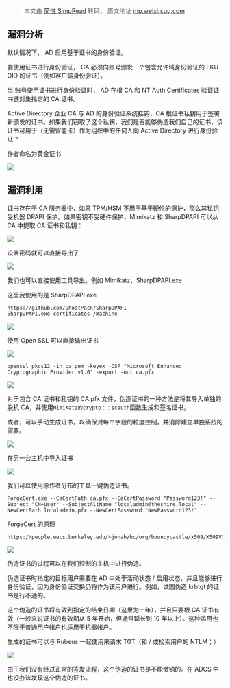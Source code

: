 > 本文由 [简悦 SimpRead](http://ksria.com/simpread/) 转码， 原文地址 [mp.weixin.qq.com](https://mp.weixin.qq.com/s/bJ0h6dzKQm9QqxrZHHCUag)

漏洞分析
----

默认情况下， AD 启用基于证书的身份验证。

要使用证书进行身份验证， CA 必须向账号颁发一个包含允许域身份验证的 EKU OID 的证书（例如客户端身份验证）。

当 账号使用证书进行身份验证时， AD 在根 CA 和 NT Auth Certificates 验证证书链对象指定的 CA 证书。

Active Directory 企业 CA 与 AD 的身份验证系统挂钩，CA 根证书私钥用于签署新颁发的证书。如果我们窃取了这个私钥，我们是否能够伪造我们自己的证书，该证书可用于（无需智能卡）作为组织中的任何人向 Active Directory 进行身份验证？  

作者命名为黄金证书

![](https://mmbiz.qpic.cn/sz_mmbiz_png/nzxUaDY8yDBgS6pTSYkXwJrg7MzQJkdO79Dqdtr6X1J8Yc7A0r9eicqjE1N07aZHOuR8zdk6WWrAa94mJsC3gicw/640?wx_fmt=png)

漏洞利用
----

证书存在于 CA 服务器中，如果 TPM/HSM 不用于基于硬件的保护，那么其私钥受机器 DPAPI 保护。如果密钥不受硬件保护，Mimikatz 和 SharpDPAPI 可以从 CA 中提取 CA 证书和私钥：

![](https://mmbiz.qpic.cn/sz_mmbiz_png/nzxUaDY8yDBgS6pTSYkXwJrg7MzQJkdOACedLiaYZY9WSibrEEeyMhb0MiaP3lpw3JxfDf4wqyQe6RsMSibAgJWH7w/640?wx_fmt=png)

设置密码就可以直接导出了

![](https://mmbiz.qpic.cn/sz_mmbiz_png/nzxUaDY8yDBgS6pTSYkXwJrg7MzQJkdOtFVuTK6p1aEnIcHia5cmcC3icnFlepEuvAn111o1Z3EBicfjsIE4SZC9Q/640?wx_fmt=png)

我们也可以直接使用工具导出。例如 Mimikatz，SharpDPAPI.exe

这里我使用的是 SharpDPAPI.exe

```
https://github.com/GhostPack/SharpDPAPI
SharpDPAPI.exe certificates /machine
```

![](https://mmbiz.qpic.cn/sz_mmbiz_png/nzxUaDY8yDBgS6pTSYkXwJrg7MzQJkdOdOezPDs2GlJKfRPJBNa8W5Rcc8Wia1kRb9yvQQyCiajJRDvibpsKfh80g/640?wx_fmt=png)

使用 Open SSL 可以直接输出证书

![](https://mmbiz.qpic.cn/sz_mmbiz_png/nzxUaDY8yDBgS6pTSYkXwJrg7MzQJkdOTbPCV9hESsGjfFwdnibKnb0dPTesUyJLQ4Sicic3lTncqdrlNJibhTMxsw/640?wx_fmt=png)

```
openssl pkcs12 -in ca.pem -keyex -CSP "Microsoft Enhanced  Cryptographic Provider v1.0" -export -out ca.pfx
```

![](https://mmbiz.qpic.cn/sz_mmbiz_png/nzxUaDY8yDBgS6pTSYkXwJrg7MzQJkdO2J5HeUZLWIqbhgD9pT6n4LVyaxR1GjSDHznZWTiad3icmwfqMaF55uRA/640?wx_fmt=png)

对于包含 CA 证书和私钥的 CA.pfx 文件，伪造证书的一种方法是将其导入单独的脱机 CA，并使用`MimiKatz的crypto：：scauth`函数生成和签名证书。

或者，可以手动生成证书，以确保对每个字段的粒度控制，并消除建立单独系统的需要。

![](https://mmbiz.qpic.cn/sz_mmbiz_png/nzxUaDY8yDBgS6pTSYkXwJrg7MzQJkdOark2P2OhZT7YXptkepkOVstD73u7GQeF2QcFZvadQ46Cv4pst2V4Xg/640?wx_fmt=png)

在另一台主机中导入证书

![](https://mmbiz.qpic.cn/sz_mmbiz_png/nzxUaDY8yDBgS6pTSYkXwJrg7MzQJkdO914mhwR2EIyicW0mVnyplUew8uA5GoklQg1OQDYXGQ5iamd5FBCVZUug/640?wx_fmt=png)

我们可以使用原作者分布的工具一键伪造证书。

```
ForgeCert.exe --CaCertPath ca.pfx --CaCertPassword "Password123!" --Subject "CN=User" --SubjectAltName "localadmin@theshire.local" --NewCertPath localadmin.pfx --NewCertPassword "NewPassword123!"
```

ForgeCert 的原理

```
https://people.eecs.berkeley.edu/~jonah/bc/org/bouncycastle/x509/X509V3CertificateGenerator.html
```

![](https://mmbiz.qpic.cn/sz_mmbiz_png/nzxUaDY8yDBgS6pTSYkXwJrg7MzQJkdO9dAgDsq3oy4xcJiazgiaEAazcdqXIvVnGu5GVPOp2Cg1jKLyOXL37ibuA/640?wx_fmt=png)

伪造证书的过程可以在我们控制的主机中进行伪造。

伪造证书时指定的目标用户需要在 AD 中处于活动状态 / 启用状态，并且能够进行身份验证，因为身份验证交换仍将作为该用户进行。例如，试图伪造 krbtgt 的证书是行不通的。

这个伪造的证书将有效到指定的结束日期（这里为一年），并且只要根 CA 证书有效（一般来说证书的有效期从 5 年开始，但通常延长到 10 年以上）。这种滥用也不限于普通用户帐户也适用于机器帐户。

生成的证书可以与 Rubeus 一起使用来请求 TGT（和 / 或检索用户的 NTLM；）

![](https://mmbiz.qpic.cn/sz_mmbiz_png/nzxUaDY8yDBgS6pTSYkXwJrg7MzQJkdOTlkHibibsqE1LUWMWbLfia4ePgOowa3saa7ZjMLF2Yib5y1PtxZQHiaTMwg/640?wx_fmt=png)

由于我们没有经过正常的签发流程，这个伪造的证书是不能撤销的。在 ADCS 中也没办法发现这个伪造的证书。
